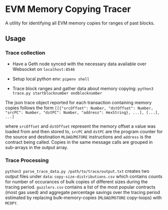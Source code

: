 # EVM Memory Copying Tracer

A utility for identifying all EVM memory copies for ranges of past blocks.


## Usage

### Trace collection

* Have a Geth node synced with the necessary data available over Websocket on `localhost:8546`

* Setup local python env: `pipenv shell`

* Trace block ranges and gather data about memory copying: `python3 trace.py startblocknumber endblocknumber`

The json trace object reported for each transaction containing memory copies follows the form `[[{"srcOffset": Number, "dstOffset": Number, "srcPC": Number, "dstPC": Number, "address": HexString}, ...], [...], ...]`

where `srcOffset` and `dstOffset` represent the memory offset a value was loaded from and then stored to, `srcPC` and `dstPC` are the program counter for the source and destination `MLOAD`/`MSTORE` instructions and `address` is the contract being called.  Copies in the same message calls are grouped in sub-arrays in the output array.

### Trace Processing

`python3 parse_trace_data.py /path/to/trace/output.txt` creates two output files under `data`: `copy-size-distributions.csv` which contains counts for number of occurances of bulk copies of different sizes during the tracing period.  `guzzlers.csv` contains a list of the most popular contracts (most gas used) and aggregate percentage savings over the tracing period estimated by replacing bulk-memory-copies (`MLOAD`/`MSTORE` copy-loops) with `MCOPY`.
